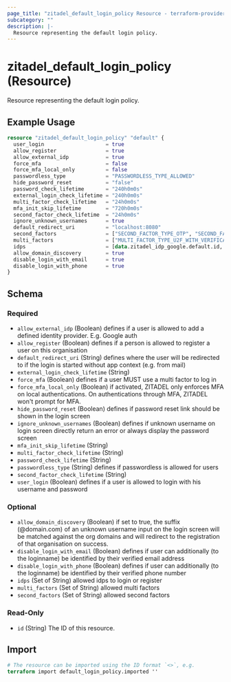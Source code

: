 ```yaml
---
page_title: "zitadel_default_login_policy Resource - terraform-provider-zitadel"
subcategory: ""
description: |-
  Resource representing the default login policy.
---
```


# zitadel_default_login_policy (Resource)

Resource representing the default login policy.

## Example Usage

```terraform
resource "zitadel_default_login_policy" "default" {
  user_login                    = true
  allow_register                = true
  allow_external_idp            = true
  force_mfa                     = false
  force_mfa_local_only          = false
  passwordless_type             = "PASSWORDLESS_TYPE_ALLOWED"
  hide_password_reset           = "false"
  password_check_lifetime       = "240h0m0s"
  external_login_check_lifetime = "240h0m0s"
  multi_factor_check_lifetime   = "24h0m0s"
  mfa_init_skip_lifetime        = "720h0m0s"
  second_factor_check_lifetime  = "24h0m0s"
  ignore_unknown_usernames      = true
  default_redirect_uri          = "localhost:8080"
  second_factors                = ["SECOND_FACTOR_TYPE_OTP", "SECOND_FACTOR_TYPE_U2F"]
  multi_factors                 = ["MULTI_FACTOR_TYPE_U2F_WITH_VERIFICATION"]
  idps                          = [data.zitadel_idp_google.default.id, data.zitadel_idp_azure_ad.default.id]
  allow_domain_discovery        = true
  disable_login_with_email      = true
  disable_login_with_phone      = true
}
```

<!-- schema generated by tfplugindocs -->
## Schema

### Required

- `allow_external_idp` (Boolean) defines if a user is allowed to add a defined identity provider. E.g. Google auth
- `allow_register` (Boolean) defines if a person is allowed to register a user on this organisation
- `default_redirect_uri` (String) defines where the user will be redirected to if the login is started without app context (e.g. from mail)
- `external_login_check_lifetime` (String)
- `force_mfa` (Boolean) defines if a user MUST use a multi factor to log in
- `force_mfa_local_only` (Boolean) if activated, ZITADEL only enforces MFA on local authentications. On authentications through MFA, ZITADEL won't prompt for MFA.
- `hide_password_reset` (Boolean) defines if password reset link should be shown in the login screen
- `ignore_unknown_usernames` (Boolean) defines if unknown username on login screen directly return an error or always display the password screen
- `mfa_init_skip_lifetime` (String)
- `multi_factor_check_lifetime` (String)
- `password_check_lifetime` (String)
- `passwordless_type` (String) defines if passwordless is allowed for users
- `second_factor_check_lifetime` (String)
- `user_login` (Boolean) defines if a user is allowed to login with his username and password

### Optional

- `allow_domain_discovery` (Boolean) if set to true, the suffix (@domain.com) of an unknown username input on the login screen will be matched against the org domains and will redirect to the registration of that organisation on success.
- `disable_login_with_email` (Boolean) defines if user can additionally (to the loginname) be identified by their verified email address
- `disable_login_with_phone` (Boolean) defines if user can additionally (to the loginname) be identified by their verified phone number
- `idps` (Set of String) allowed idps to login or register
- `multi_factors` (Set of String) allowed multi factors
- `second_factors` (Set of String) allowed second factors

### Read-Only

- `id` (String) The ID of this resource.

## Import


```terraform
# The resource can be imported using the ID format `<>`, e.g.
terraform import default_login_policy.imported ''
```
